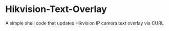 # Hikvision-Text-Overlay
A simple shell code that updates Hikvision IP camera text overlay via CURL
